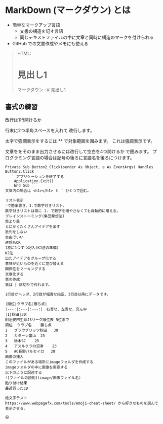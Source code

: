 <h1>MarkDown (マークダウン) とは</h1>

+ 簡単なマークアップ言語
    + 文書の構造を記す言語
    +  同じテキストファイルの中に文章と同時に構造のマークを付けられる
+  GitHub での文書作成やメモにも使える
> HTML:<h1>見出し1</h1> 
> マークダウン : # 見出し1

<h2>書式の練習</h2>
改行は1行開けるか

行末に2つ半角スペースを入れて
改行します。

太字で強調表示をするには ** で対象範囲を囲みます。
これは強調表示です。

文章ををそのまま出力させるには改行して空白を4つ開けるか  で囲みます。
プログラミング言語の場合は記号の後ろに言語名を後ろにつけます。

``` vb.net
Private Sub Button2_Click(sender As Object, e As EventArgs) Handles Button2.Click
   ` アプリケーションを終了する
    Application.Exit()
    End Sub ```
文章内の場合は <h1></h1> と ` ひとつで囲む。

リスト表示
-で箇条書き、1.で数字付きリスト。
数字付きリストは常に 1. で数字を増やさなくても自動的に増える。
ブレインストーミング(集団発想法)
質より量
とにかくたくさんアイデアを出す
批判をしない
自由でいい
連想もOK
1枚に1つずつ記入(KJ法の準備)
KJ法
出たアイデアをグループ化する
意味が近いものを近くに並び替える
関係性をマーキングする
文章化する
表の作成
表は | 区切りで作れます。

1行目がヘッダ、2行目が幅寄せ指定、3行目以降にデータです。

|順位|クラブ名|勝ち点|
|---:|:---|:---:|　右寄せ、左寄せ、真ん中
|1|秋田|30|
明治安田生命J3リーグ順位表 5位まで
順位	クラブ名	勝ち点
1	ブラウブリッツ秋田	30
2	カターレ富山	25
3	栃木SC	25
4	アスルクラロ沼津	23
5	AC長野パルセイロ	20
画像の挿入
このファイルがある場所にimageフォルダを作成する
imageフォルダの中に画像を用意する
以下のように記述する
![ファイルの説明](image/画像ファイル名)
貼り付け結果
最近買ったCD

絵文字テスト
https://www.webpagefx.com/tools/emoji-cheat-sheet/ から好きなものを選んで表示させる。

😃

